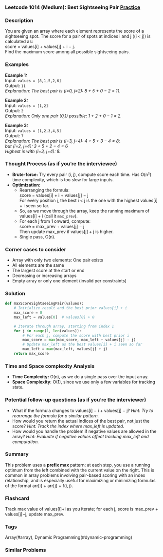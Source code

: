 ### Leetcode 1014 (Medium): Best Sightseeing Pair [Practice](https://leetcode.com/problems/best-sightseeing-pair)

### Description  
You are given an array where each element represents the score of a sightseeing spot. The score for a pair of spots at indices i and j (\(i < j\)) is calculated as:  
score = values[i] + values[j] + i − j.  
Find the maximum score among all possible sightseeing pairs.

### Examples  

**Example 1:**  
Input: `values = [8,1,5,2,6]`  
Output: `11`  
*Explanation: The best pair is (i=0, j=2): 8 + 5 + 0 − 2 = 11.*

**Example 2:**  
Input: `values = [1,2]`  
Output: `2`  
*Explanation: Only one pair (0,1) possible: 1 + 2 + 0 − 1 = 2.*

**Example 3:**  
Input: `values = [1,2,3,4,5]`  
Output: `7`  
*Explanation: The best pair is (i=3, j=4): 4 + 5 + 3 − 4 = 8;  
but (i=2, j=4): 3 + 5 + 2 − 4 = 6  
Highest is with (i=3, j=4): 8.*

### Thought Process (as if you’re the interviewee)  
- **Brute-force:** Try every pair (i, j), compute score each time. Has O(n²) time complexity, which is too slow for large inputs.
- **Optimization:**  
  - Rearranging the formula:  
    score = values[i] + i + values[j] − j  
    For every position j, the best i < j is the one with the highest values[i] + i seen so far.
  - So, as we move through the array, keep the running maximum of values[i] + i (call it `max_prev`).  
  - For each j from 1 onward, compute:  
    score = max_prev + values[j] − j  
    Then update max_prev if values[j] + j is higher.
  - Single pass, O(n).

### Corner cases to consider  
- Array with only two elements: One pair exists  
- All elements are the same  
- The largest score at the start or end  
- Decreasing or increasing arrays  
- Empty array or only one element (invalid per constraints)

### Solution

```python
def maxScoreSightseeingPair(values):
    # Initialize result and the best prior values[i] + i
    max_score = 0
    max_left = values[0]  # values[0] + 0
    
    # Iterate through array, starting from index 1
    for j in range(1, len(values)):
        # For each j, compute the score with best prior i
        max_score = max(max_score, max_left + values[j] - j)
        # Update max_left as the best values[i] + i seen so far
        max_left = max(max_left, values[j] + j)
    return max_score
```

### Time and Space complexity Analysis  

- **Time Complexity:** O(n), as we do a single pass over the input array.
- **Space Complexity:** O(1), since we use only a few variables for tracking state.

### Potential follow-up questions (as if you’re the interviewer)  

- What if the formula changes to values[i] − i + values[j] − j?
  *Hint: Try to rearrange the formula for a similar pattern.*
- How would you return the actual indices of the best pair, not just the score?
  *Hint: Track the index where max_left is updated.*
- How would you handle the problem if negative values are allowed in the array?
  *Hint: Evaluate if negative values affect tracking max_left and computation.*

### Summary
This problem uses a **prefix max** pattern: at each step, you use a running optimum from the left combined with the current value on the right. This is common in array problems involving pair-based scoring with an index relationship, and is especially useful for maximizing or minimizing formulas of the format arr[i] + arr[j] + f(i, j).


### Flashcard
Track max value of values[i]+i as you iterate; for each j, score is max_prev + values[j]−j, update max_prev.

### Tags
Array(#array), Dynamic Programming(#dynamic-programming)

### Similar Problems
